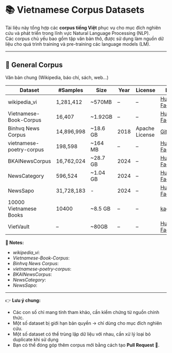 # 📚 Vietnamese Corpus Datasets


Tài liệu này tổng hợp các **corpus tiếng Việt** phục vụ cho mục đích nghiên cứu và phát triển trong lĩnh vực Natural Language Processing (NLP).  
Các corpus chủ yếu bao gồm tập văn bản thô, được sử dụng làm nguồn dữ liệu cho quá trình training và pre-training các language models (LM).

---

## 🔹 General Corpus
Văn bản chung (Wikipedia, báo chí, sách, web…)

| Dataset | #Samples | Size | Year | License | Link | Citation |
|---------|----------|------|------|---------|------|----------|
| wikipedia_vi | 1,281,412 | ~570MB | – | – | [Hugging Face](https://huggingface.co/datasets/vietgpt/wikipedia_vi) | – |
| Vietnamese-Book-Corpus | 16,407 | ~1.92GB | – | – | [Hugging Face](https://huggingface.co/datasets/tmnam20/Vietnamese-Book-Corpus) | – |
| Binhvq News Corpus | 14,896,998 | ~18.6 GB | 2018 | Apache License | [GitHub](https://github.com/binhvq/news-corpus) | – |
| vietnamese-poetry-corpus | 198,598 | ~164 MB | –  | – | [Hugging Face](https://huggingface.co/datasets/phamson02/vietnamese-poetry-corpus) | – |
| BKAINewsCorpus | 16,762,024 | ~28.7 GB | 2024 | – | [Hugging Face](https://huggingface.co/datasets/bkai-foundation-models/BKAINewsCorpus) | – |
| NewsCategory  | 596,524 | ~1.04 GB | 2024 | – | [Hugging Face](https://huggingface.co/datasets/bkai-foundation-models/NewsCategory) | – |
| NewsSapo   | 31,728,183 | - | 2024 | – | [Hugging Face](https://huggingface.co/datasets/bkai-foundation-models/NewsSapo) | – |
| 10000 Vietnamese Books | 10400 | ~8.5 GB |  –  | – | [kaggle](https://www.kaggle.com/datasets/iambestfeeder/10000-vietnamese-books) | – |
| VietVault |  –  | ~80GB |  –  | – | [Hugging Face](https://huggingface.co/datasets/nampdn-ai/vietvault) | – |

**📝 Notes:**  
- *wikipedia_vi*: 
- *Vietnamese-Book-Corpus*: 
- *Binhvq News Corpus*:
- *vietnamese-poetry-corpus*:
- *BKAINewsCorpus*:
- *NewsCategory*:
- *NewsSapo*:


---

👉 **Lưu ý chung:**  
- Các con số chỉ mang tính tham khảo, cần kiểm chứng từ nguồn chính thức.  
- Một số dataset bị giới hạn bản quyền → chỉ dùng cho mục đích nghiên cứu.  
- Một số dataset có thể trùng lặp dữ liệu với nhau, cần xử lý loại bỏ duplicate khi sử dụng
- Bạn có thể đóng góp thêm corpus mới bằng cách tạo **Pull Request** 🙌.  
